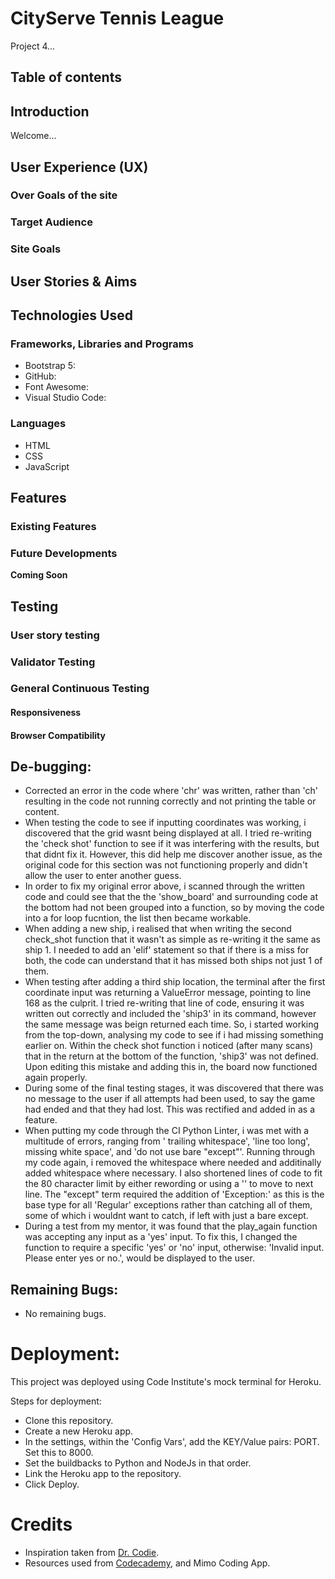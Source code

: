 # CityServe Tennis League

Project 4...

## Table of contents

## Introduction

Welcome...

## User Experience (UX)
### Over Goals of the site
### Target Audience
### Site Goals

## User Stories & Aims



## Technologies Used
### Frameworks, Libraries and Programs

- Bootstrap 5: 
- GitHub:
- Font Awesome:
- Visual Studio Code:

### Languages

- HTML
- CSS
- JavaScript

## Features
### Existing Features



### Future Developments

**Coming Soon**


## Testing
### User story testing



### Validator Testing



### General Continuous Testing
#### Responsiveness

#### Browser Compatibility



## De-bugging:

- Corrected an error in the code where 'chr' was written, rather than 'ch' resulting in the code not running correctly and not printing the table or content.
- When testing the code to see if inputting coordinates was working, i discovered that the grid wasnt being displayed at all. I tried re-writing the 'check shot' function to see if it was interfering with the results, but that didnt fix it. However, this did help me discover another issue, as the original code for this section was not functioning properly and didn't allow the user to enter another guess.
- In order to fix my original error above, i scanned through the written code and could see that the the 'show_board' and surrounding code at the bottom had not been grouped into a function, so by moving the code into a for loop fucntion, the list then became workable.
- When adding a new ship, i realised that when writing the second check_shot function that it wasn't as simple as re-writing it the same as ship 1. I needed to add an 'elif' statement so that if there is a miss for both, the code can understand that it has missed both ships not just 1 of them. 
- When testing after adding a third ship location, the terminal after the first coordinate input was returning a ValueError message, pointing to line 168 as the culprit. I tried re-writing that line of code, ensuring it was written out correctly and included the 'ship3' in its command, however the same message was beign returned each time. So, i started working from the top-down, analysing my code to see if i had missing something earlier on. Within the check shot function i noticed (after many scans) that in the return at the bottom of the function, 'ship3' was not defined. Upon editing this mistake and adding this in, the board now functioned again properly.
- During some of the final testing stages, it was discovered that there was no message to the user if all attempts had been used, to say the game had ended and that they had lost. This was rectified and added in as a feature.
- When putting my code through the CI Python Linter, i was met with a multitude of errors, ranging from ' trailing whitespace', 'line too long', missing white space', and 'do not use bare "except"'. Running through my code again, i removed the whitespace where needed and additinally added whitespace where necessary. I also shortened lines of code to fit the 80 character limit by either rewording or using a '\' to move to next line. The "except" term required the addition of 'Exception:' as this is the base type for all 'Regular' exceptions rather than catching all of them, some of which i wouldnt want to catch, if left with just a bare except.
- During a test from my mentor, it was found that the play_again function was accepting any input as a 'yes' input. To fix this, I changed the function to require a specific 'yes' or 'no' input, otherwise: 'Invalid input. Please enter yes or no.', would be displayed to the user.

## Remaining Bugs:

- No remaining bugs.

# Deployment:

This project was deployed using Code Institute's mock terminal for Heroku.

Steps for deployment:

- Clone this repository.
- Create a new Heroku app.
- In the settings, within the 'Config Vars', add the KEY/Value pairs: PORT. Set this to 8000.
- Set the buildbacks to Python and NodeJs in that order.
- Link the Heroku app to the repository.
- Click Deploy.

# Credits

- Inspiration taken from [Dr. Codie](https://drcodie.com/battleships-game-in-python/).
- Resources used from [Codecademy](https://www.codecademy.com/resources/docs/swift/arrays), and Mimo Coding App.